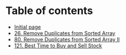 # Table of contents

* [Initial page](README.md)
* [26. Remove Duplicates from Sorted Array](26.md)
* [80. Remove Duplicates from Sorted Array II](80.md)
* [121. Best Time to Buy and Sell Stock](121.md)

